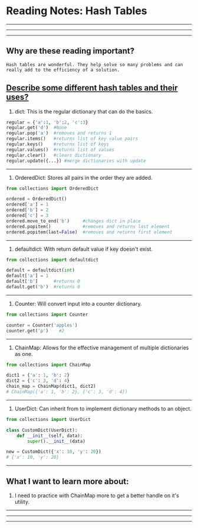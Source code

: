 # **Reading Notes: Hash Tables**

---
---
---

## Why are these reading important?

```
Hash tables are wonderful. They help solve so many problems and can really add to the efficiency of a solution.
```


## [**Describe some different hash tables and their uses?**]()

1. dict: This is the regular dictionary  that can do the basics.

```python
regular = {'a':1, 'b':2, 'c':3}
regular.get('d')  #None
regular.pop('a')  #removes and returns 1
regular.items()   #returns list of key value pairs
regular.keys()    #returns list of keys
regular.values()  #returns list of values
regular.clear()   #clears dictionary
regular.update({...}) #merge dictionaries with update
```

---

1. OrderedDict: Stores all pairs in the order they are added.

```python
from collections import OrderedDict

ordered = OrderedDict()
ordered['a'] = 1
ordered['b'] = 2
ordered['c'] = 3
ordered.move_to_end('b')     #changes dict in place
ordered.popitem()            #removes and returns last element
ordered.popitem(last=False)  #removes and returns first element
```

---

1. defaultdict: With return default value if key doesn't exist.

```python
from collections import defaultdict

default = defaultdict(int)
default['a'] = 1
default['b']      #returns 0
default.get('b')  #returns 0
```

---

1. Counter: Will convert input into a counter dictionary.

```python
from collections import Counter

counter = Counter('apples')
counter.get('p')    #2
```

---

1. ChainMap: Allows for the effective management of multiple dictionaries as one.

```python
from collections import ChainMap

dict1 = {'a': 1, 'b': 2}
dict2 = {'c': 3, 'd': 4}
chain_map = ChainMap(dict1, dict2)
# ChainMap({'a': 1, 'b': 2}, {'c': 3, 'd': 4})
```

---

1. UserDict: Can inherit from to implement dictionary methods to an object.

```python
from collections import UserDict

class CustomDict(UserDict):
    def __init__(self, data):
        super().__init__(data)

new = CustomDict({'x': 10, 'y': 20})
# {'x': 10, 'y': 20}
```

---

## **What I want to learn more about:**

1. I need to practice with ChainMap more to get a better handle on it's utility.

---
---
---